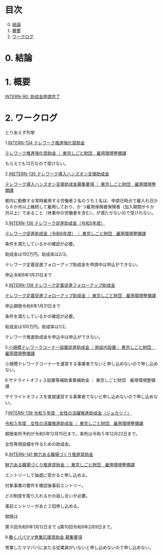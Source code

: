 # 目次

0. [結論](#結論)
1. [概要](#概要)
2. [ワークログ](#ワークログ)

# 0. 結論
 
# 1. 概要
[INTERN-90: 助成金申請完了](https://remotesalesproject.atlassian.net/browse/INTERN-90)
 
# 2. ワークログ
とりあえず列挙

 

1.[INTERN-134 テレワーク推進強化奨励金 ](https://remotesalesproject.atlassian.net/wiki/spaces/Intern/pages/442990712)

[テレワーク推進強化奨励金 ｜ 東京しごと財団　雇用環境整備課 ](https://www.shigotozaidan.or.jp/koyo-kankyo/boshu/tele-suisinkyoka.html)

もらえても13万なので受けない。

 

2.[INETERN-135 テレワーク導入ハンズオン支援助成金 ](https://remotesalesproject.atlassian.net/wiki/spaces/Intern/pages/443383841)

[テレワーク導入ハンズオン支援助成金募集要項 ｜ 東京しごと財団　雇用環境整備課 ](https://www.shigotozaidan.or.jp/koyo-kankyo/boshu/hands-on.html)

都内に勤務する常時雇用する労働者２名のうち１名は、申請日時点で雇入れ日から６か月以上継続して雇用しており、か つ雇用保険被保険者（加入期間が６か月以上）であること（休業中の労働者を含む）。が満たせないので受けれない。

3.[INTERN-136 テレワーク促進助成金（令和5年度） ](https://remotesalesproject.atlassian.net/wiki/spaces/Intern/pages/443383877)

[テレワーク促進助成金（令和6年度） ｜ 東京しごと財団　雇用環境整備課 ](https://www.shigotozaidan.or.jp/koyo-kankyo/joseikin/telesoku.html)

条件を満たしているかの確認が必要。

助成金は150万円。助成率は2/3。

テレワーク定着促進フォローアップ助成金を申請中は申込ができない。

申込令和6年1月31日まで

4.[INTERN-138 テレワーク定着促進フォローアップ助成金 ](https://remotesalesproject.atlassian.net/wiki/spaces/Intern/pages/444956873)

[テレワーク定着促進フォローアップ助成金 ｜ 東京しごと財団　雇用環境整備課 ](https://www.shigotozaidan.or.jp/koyo-kankyo/boshu/05_follow.html)

申込期限令和6年1月31日まで

条件を満たしているかの確認が必要。

助成金は100万円。助成率は1/2。

テレワーク推進助成金を申込中は申込ができない。

5.[小規模テレワークコーナー設置促進助成金 ｜施設内設置｜ 東京しごと財団　雇用環境整備課 ](https://www.shigotozaidan.or.jp/koyo-kankyo/boshu/syoukibo_03.html)

小規模テレワークコーナーを運営する事業者でないと申し込めないので申し込めない。

6.サテライトオフィス設置等補助事業補助金 ｜ 東京しごと財団　雇用環境整備課 

サテライトオフィスを直接運営する事業者でないと申し込めないので申し込めない。

7.[INTERN-139 令和５年度　女性の活躍推進助成金（ジョカツ！） ](https://remotesalesproject.atlassian.net/wiki/spaces/Intern/pages/444956937)

[令和５年度　女性の活躍推進助成金 ｜ 東京しごと財団　雇用環境整備課 ](https://www.shigotozaidan.or.jp/koyo-kankyo/boshu/05jokatsu.html)

期限来所予約が令和5年12月15日まで。来所は令和５年12月22日まで。

女性専用設備を作るための助成金。

8.[INTERN-141 魅力ある職場づくり推進奨励金 ](https://remotesalesproject.atlassian.net/wiki/spaces/Intern/pages/444924335)

[魅力ある職場づくり推進奨励金 ｜ 東京しごと財団　雇用環境整備課 ](https://www.shigotozaidan.or.jp/koyo-kankyo/boshu/tokyoengagement.html)

エントリーして抽選に受かると申し込める。

対象事業の要件を確認後事前エントリー。

どの制度を取り入れるかの話し合いが必要。

事前エントリーがあと２回申し込める。

期限は

  第９回令和6年1月12日まで
  q第10回令和6年2月9日まで。

 

9.[働くパパママ育業応援奨励金 募集要項 ](https://www.shigotozaidan.or.jp/koyo-kankyo/boshu/papamamayoukou.html)

育業したママパパにあたる従業員がいないと申し込めないので申し込めない。

